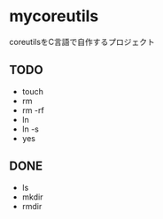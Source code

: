 mycoreutils
===========

coreutilsをC言語で自作するプロジェクト

## TODO
* touch
* rm
* rm -rf
* ln
* ln -s
* yes

## DONE
* ls
* mkdir
* rmdir
